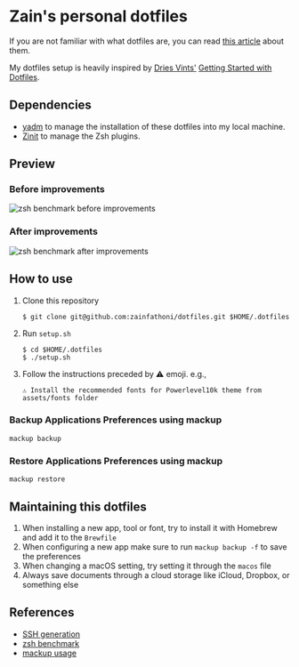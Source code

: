 # Zain's personal dotfiles

If you are not familiar with what dotfiles are, you can read [this article](https://medium.com/@webprolific/getting-started-with-dotfiles-43c3602fd789) about them.

My dotfiles setup is heavily inspired by [Dries Vints'](https://github.com/driesvints) [Getting Started with Dotfiles](https://driesvints.com/blog/getting-started-with-dotfiles/).

## Dependencies

- [yadm](https://yadm.io) to manage the installation of these dotfiles into my local machine.
- [Zinit](https://zdharma.github.io/zinit/wiki/) to manage the Zsh plugins.

## Preview

### Before improvements

![zsh benchmark before improvements](https://user-images.githubusercontent.com/6315466/115213496-25d4b380-a134-11eb-81ef-500efcc794b5.gif)


### After improvements

![zsh benchmark after improvements](https://user-images.githubusercontent.com/6315466/115155860-4c530a00-a0b4-11eb-8756-089ddef6a7c1.gif)

## How to use

1. Clone this repository

   ```shell
   $ git clone git@github.com:zainfathoni/dotfiles.git $HOME/.dotfiles
   ```

2. Run `setup.sh`

   ```shell
   $ cd $HOME/.dotfiles
   $ ./setup.sh
   ```

3. Follow the instructions preceded by ⚠️ emoji. e.g.,

   ```shell
   ⚠️ Install the recommended fonts for Powerlevel10k theme from assets/fonts folder
   ```

### Backup Applications Preferences using mackup

```shell
mackup backup
```

### Restore Applications Preferences using mackup

```shell
mackup restore
```

## Maintaining this dotfiles

1. When installing a new app, tool or font, try to install it with Homebrew and add it to the `Brewfile`
2. When configuring a new app make sure to run `mackup backup -f` to save the preferences
3. When changing a macOS setting, try setting it through the `macos` file
4. Always save documents through a cloud storage like iCloud, Dropbox, or something else

## References

- [SSH generation](https://github.com/kentcdodds/dotfiles/blob/main/.macos)
- [zsh benchmark](https://github.com/ri7nz/.dotifiles/blob/master/scripts/bin/benchmark-zsh)
- [mackup usage](https://github.com/lra/mackup#usage)
